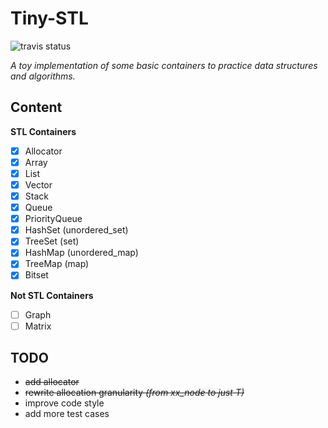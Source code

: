 # Tiny-STL
![travis status](https://travis-ci.com/kophy/TinySTL.svg?token=3xXtB78BvsWT9jzMGmpG&branch=master)

*A toy implementation of some basic containers to practice data structures and algorithms.*  

## Content

**STL Containers**
- [x] Allocator
- [x] Array
- [x] List
- [x] Vector
- [x] Stack
- [x] Queue
- [x] PriorityQueue
- [x] HashSet (unordered_set)
- [x] TreeSet (set)
- [x] HashMap (unordered_map)
- [x] TreeMap (map)
- [x] Bitset

**Not STL Containers**
- [ ] Graph
- [ ] Matrix

## TODO
- ~~add allocator~~
- ~~rewrite allocation granularity *(from xx_node<T> to just T)*~~
- improve code style
- add more test cases

